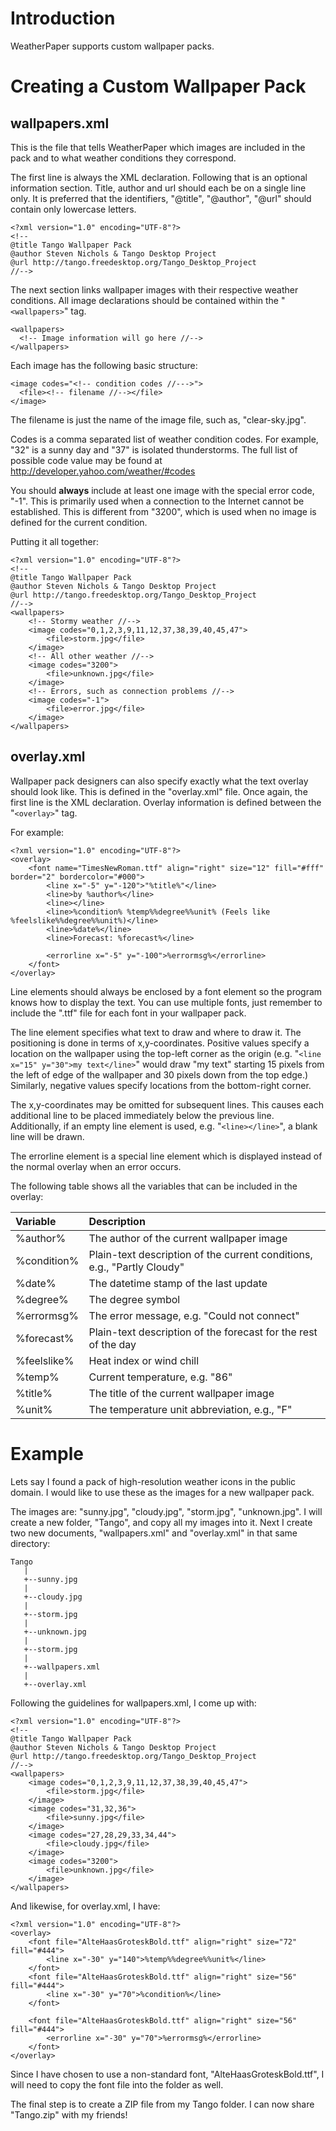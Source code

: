 

# Introduction #

WeatherPaper supports custom wallpaper packs.

# Creating a Custom Wallpaper Pack #

## wallpapers.xml ##

This is the file that tells WeatherPaper which images are included in the pack and to what weather conditions they correspond.

The first line is always the XML declaration. Following that is an optional information section. Title, author and url should each be on a single line only. It is preferred that the  identifiers, "@title", "@author", "@url" should contain only lowercase letters.

```
<?xml version="1.0" encoding="UTF-8"?>
<!--
@title Tango Wallpaper Pack
@author Steven Nichols & Tango Desktop Project
@url http://tango.freedesktop.org/Tango_Desktop_Project
//-->
```

The next section links wallpaper images with their respective weather conditions. All image declarations should be contained within the "`<wallpapers>`" tag.

```
<wallpapers>
  <!-- Image information will go here //-->
</wallpapers>
```

Each image has the following basic structure:
```
<image codes="<!-- condition codes //--->">
  <file><!-- filename //--></file>
</image>
```

The filename is just the name of the image file, such as, "clear-sky.jpg".

Codes is a comma separated list of weather condition codes. For example, "32" is a sunny day and "37" is isolated thunderstorms. The full list of possible code value may be found at http://developer.yahoo.com/weather/#codes

You should **always** include at least one image with the special error code, "-1". This is primarily used when a connection to the Internet cannot be established. This is different from "3200", which is used when no image is defined for the current condition.

Putting it all together:
```
<?xml version="1.0" encoding="UTF-8"?>
<!--
@title Tango Wallpaper Pack
@author Steven Nichols & Tango Desktop Project
@url http://tango.freedesktop.org/Tango_Desktop_Project
//-->
<wallpapers>
    <!-- Stormy weather //-->
    <image codes="0,1,2,3,9,11,12,37,38,39,40,45,47">
        <file>storm.jpg</file>
    </image>
    <!-- All other weather //-->
    <image codes="3200">
        <file>unknown.jpg</file>
    </image>
    <!-- Errors, such as connection problems //-->
    <image codes="-1">
        <file>error.jpg</file>
    </image>
</wallpapers>
```

## overlay.xml ##

Wallpaper pack designers can also specify exactly what the text overlay should look like. This is defined in the "overlay.xml" file. Once again, the first line is the XML declaration. Overlay information is defined between the "`<overlay>`" tag.

For example:
```
<?xml version="1.0" encoding="UTF-8"?>
<overlay>
    <font name="TimesNewRoman.ttf" align="right" size="12" fill="#fff" border="2" bordercolor="#000">
        <line x="-5" y="-120">"%title%"</line>
        <line>by %author%</line>
        <line></line>
        <line>%condition% %temp%%degree%%unit% (Feels like %feelslike%%degree%%unit%)</line>
        <line>%date%</line>
        <line>Forecast: %forecast%</line>
        
        <errorline x="-5" y="-100">%errormsg%</errorline>
    </font>
</overlay>
```

Line elements should always be enclosed by a font element so the program knows how to display the text. You can use multiple fonts, just remember to include the ".ttf" file for each font in your wallpaper pack.

The line element specifies what text to draw and where to draw it. The positioning is done in terms of x,y-coordinates. Positive values specify a location on the wallpaper using the top-left corner as the origin (e.g. "`<line x="15" y="30">my text</line>`" would draw "my text" starting 15 pixels from the left of edge of the wallpaper and 30 pixels down from the top edge.) Similarly, negative values specify locations from the bottom-right corner.

The x,y-coordinates may be omitted for subsequent lines. This causes each additional line to be placed immediately below the previous line. Additionally, if an empty line element is used, e.g. "`<line></line>`", a blank line will be drawn.

The errorline element is a special line element which is displayed instead of the normal overlay when an error occurs.

The following table shows all the variables that can be included in the overlay:

| **Variable** | **Description** |
|:-------------|:----------------|
| %author% | The author of the current wallpaper image |
| %condition% | Plain-text description of the current conditions, e.g., "Partly Cloudy" |
| %date% | The datetime stamp of the last update |
| %degree% | The degree symbol|
| %errormsg% | The error message, e.g. "Could not connect" |
| %forecast% | Plain-text description of the forecast for the rest of the day |
| %feelslike% | Heat index or wind chill |
| %temp% | Current temperature, e.g. "86" |
| %title% | The title of the current wallpaper image |
| %unit% | The temperature unit abbreviation, e.g., "F" |


# Example #

Lets say I found a pack of high-resolution weather icons in the public domain. I would like to use these as the images for a new wallpaper pack.

The images are: "sunny.jpg", "cloudy.jpg", "storm.jpg", "unknown.jpg". I will create a new folder, "Tango", and copy all my images into it. Next I create two new documents, "wallpapers.xml" and "overlay.xml" in that same directory:

```
Tango
   |
   +--sunny.jpg
   |
   +--cloudy.jpg
   |
   +--storm.jpg
   |
   +--unknown.jpg
   |
   +--storm.jpg
   |
   +--wallpapers.xml
   |
   +--overlay.xml
```

Following the guidelines for wallpapers.xml, I come up with:
```
<?xml version="1.0" encoding="UTF-8"?>
<!--
@title Tango Wallpaper Pack
@author Steven Nichols & Tango Desktop Project
@url http://tango.freedesktop.org/Tango_Desktop_Project
//-->
<wallpapers>
    <image codes="0,1,2,3,9,11,12,37,38,39,40,45,47">
        <file>storm.jpg</file>
    </image>
    <image codes="31,32,36">
        <file>sunny.jpg</file>
    </image>
    <image codes="27,28,29,33,34,44">
        <file>cloudy.jpg</file>
    </image>
    <image codes="3200">
        <file>unknown.jpg</file>
    </image>
</wallpapers>
```

And likewise, for overlay.xml, I have:
```
<?xml version="1.0" encoding="UTF-8"?>
<overlay>
    <font file="AlteHaasGroteskBold.ttf" align="right" size="72" fill="#444">
        <line x="-30" y="140">%temp%%degree%%unit%</line>
    </font>
    <font file="AlteHaasGroteskBold.ttf" align="right" size="56" fill="#444">
        <line x="-30" y="70">%condition%</line>
    </font>
    
    <font file="AlteHaasGroteskBold.ttf" align="right" size="56" fill="#444">
        <errorline x="-30" y="70">%errormsg%</errorline>
    </font>
</overlay>
```

Since I have chosen to use a non-standard font, "AlteHaasGroteskBold.ttf", I will need to copy the font file into the folder as well.

The final step is to create a ZIP file from my Tango folder. I can now share "Tango.zip" with my friends!

##  ##
